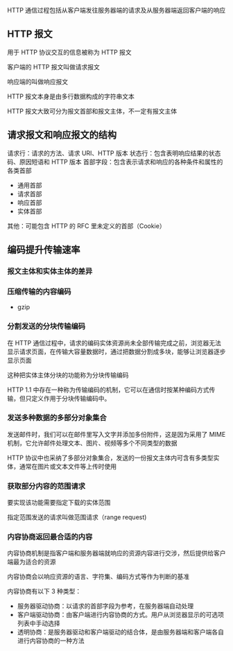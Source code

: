 HTTP 通信过程包括从客户端发往服务器端的请求及从服务器端返回客户端的响应

## HTTP 报文

用于 HTTP 协议交互的信息被称为 HTTP 报文

客户端的 HTTP 报文叫做请求报文

响应端的叫做响应报文

HTTP 报文本身是由多行数据构成的字符串文本

HTTP 报文大致可分为报文首部和报文主体，不一定有报文主体

## 请求报文和响应报文的结构

请求行：请求的方法、请求 URI、HTTP 版本
状态行：包含表明响应结果的状态码、原因短语和 HTTP 版本
首部字段：包含表示请求和响应的各种条件和属性的各类首部

- 通用首部
- 请求首部
- 响应首部
- 实体首部

其他：可能包含 HTTP 的 RFC 里未定义的首部（Cookie）

## 编码提升传输速率

### 报文主体和实体主体的差异

### 压缩传输的内容编码

- gzip

### 分割发送的分块传输编码

在 HTTP 通信过程中，请求的编码实体资源尚未全部传输完成之前，浏览器无法显示请求页面，在传输大容量数据时，通过把数据分割成多块，能够让浏览器逐步显示页面

这种把实体主体分块的功能称为分块传输编码

HTTP 1.1 中存在一种称为传输编码的机制，它可以在通信时按某种编码方式传输，但只定义作用于分块传输编码中。

### 发送多种数据的多部分对象集合

发送邮件时，我们可以在邮件里写入文字并添加多份附件，这是因为采用了 MIME 机制，它允许邮件处理文本、图片、视频等多个不同类型的数据

HTTP 协议中也采纳了多部分对象集合，发送的一份报文主体内可含有多类型实体，通常在图片或文本文件等上传时使用

### 获取部分内容的范围请求

要实现该功能需要指定下载的实体范围

指定范围发送的请求叫做范围请求（range request)

### 内容协商返回最合适的内容

内容协商机制是指客户端和服务器端就响应的资源内容进行交涉，然后提供给客户端最为适合的资源

内容协商会以响应资源的语言、字符集、编码方式等作为判断的基准

内容协商有以下 3 种类型：

- 服务器驱动协商：以请求的首部字段为参考，在服务器端自动处理
- 客户端驱动协商：由客户端进行内容协商的方式。用户从浏览器显示的可选项列表中手动选择
- 透明协商：是服务器驱动和客户端驱动的结合体，是由服务器端和客户端各自进行内容协商的一种方法


